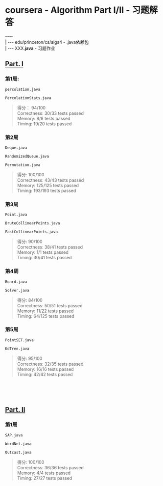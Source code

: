 # coursera - Algorithm Part I/II - 习题解答

----<br>
| --- edu/princeton/cs/algs4   - .java依赖包<br>
| --- XXX.**java**  - 习题作业<br>


## [Part. I](https://www.coursera.org/learn/algorithms-part1/home/welcome)

### 第1周: 

`percolation.java`

`PercolationStats.java`

> 得分： 94/100<br>
> Correctness:  30/33 tests passed<Br>
> Memory:       8/8 tests passed<Br>
> Timing:       19/20 tests passed<Br>

### 第2周

`Deque.java`

`RandomizedQueue.java`

`Permutation.java`

> 得分: 100/100<Br>
> Correctness:  43/43 tests passed<Br>
> Memory:       125/125 tests passed<BR>
> Timing:       193/193 tests passed<Br>

### 第3周

`Point.java`

`BruteCollinearPoints.java`

`FastCollinearPoints.java`

> 得分: 90/100<br>
> Correctness:  38/41 tests passed<br>
> Memory:       1/1 tests passed<Br>
> Timing:       30/41 tests passed<br>

### 第4周

`Board.java`

`Solver.java`

> 得分: 84/100<br>
> Correctness:  50/51 tests passed<Br>
> Memory:       11/22 tests passed<br>
> Timing:       64/125 tests passed<Br>

### 第5周

`PointSET.java`

`KdTree.java`

> 得分: 95/100<Br>
> Correctness:  32/35 tests passed<br>
> Memory:       16/16 tests passed<Br>
> Timing:       42/42 tests passed<Br>


<br><Br><Br>
## [Part. II](https://www.coursera.org/learn/algorithms-part2/home/welcome)

### 第1周

`SAP.java`

`WordNet.java`

`Outcast.java`

> 得分: 100/100<Br>
> Correctness:  36/36 tests passed<br>
> Memory:       4/4 tests passed<br>
> Timing:       27/27 tests passed<br>